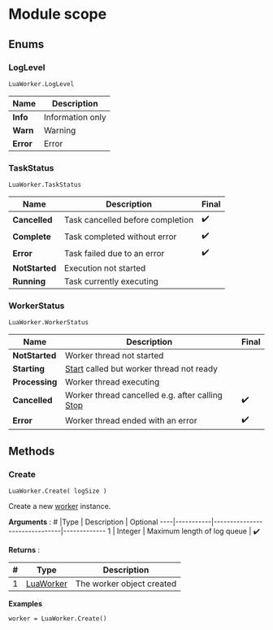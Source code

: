 # Module scope

## Enums

###	LogLevel
```
LuaWorker.LogLevel
```

Name		| Description
------------|---------------------------
**Info**	| Information only
**Warn**	| Warning
**Error**	| Error

###	TaskStatus
```
LuaWorker.TaskStatus
```
Name			| Description						| Final
----------------|-----------------------------------|--------
**Cancelled**	| Task cancelled before completion	| :heavy_check_mark: 
**Complete**	| Task completed without error		| :heavy_check_mark:
**Error**		| Task failed due to an error		| :heavy_check_mark:
**NotStarted**	| Execution not started				| 
**Running**		| Task currently executing			| 

###	WorkerStatus
```
LuaWorker.WorkerStatus
```
Name			| Description															| Final
----------------|-----------------------------------------------------------------------|--------
**NotStarted**	| Worker thread not started												| 
**Starting**	| [Start](LuaWorker.md/#start) called but worker thread not ready		| 
**Processing**	| Worker thread executing												| 
**Cancelled**	| Worker thread cancelled e.g. after calling [Stop](LuaWorker.md/#stop) | :heavy_check_mark:  
**Error**		| Worker thread ended with an error										| :heavy_check_mark:

## Methods

### Create
```
LuaWorker.Create( logSize )
```
Create a new [worker](LuaWorker.md) instance.

**Arguments** : 
\#  |Type		| Description					| Optional
----|-----------|-------------------------------|-------------
1	| Integer	| Maximum length of log queue	| :heavy_check_mark:

**Returns** :

\#  |Type                       | Description
----|---------------------------|-----------
1	|[LuaWorker](LuaWorker.md)	| The worker object created

**Examples**
```
worker = LuaWorker.Create()
```
